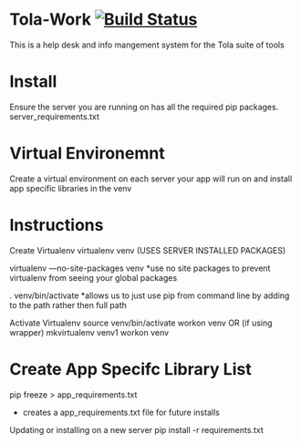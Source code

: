 Tola-Work [![Build Status](https://travis-ci.org/toladata/TolaWork.svg?branch=master)](https://travis-ci.org/toladata/TolaWork)
===
This is a help desk and info mangement system for the Tola suite of tools

Install
===
Ensure the server you are running on has all the required pip packages.
server_requirements.txt

Virtual Environemnt
===
Create a virtual environment on each server your app will run on and install
app specific libraries in the venv

Instructions
====
Create Virtualenv
virtualenv venv  (USES SERVER INSTALLED PACKAGES)

virtualenv —no-site-packages venv
*use no site packages to prevent virtualenv from seeing your global packages

. venv/bin/activate
*allows us to just use pip from command line by adding to the path rather then full path


Activate Virtualenv
source venv/bin/activate
workon venv
OR (if using wrapper)
mkvirtualenv venv1
workon venv

Create App Specifc Library List
===
pip freeze > app_requirements.txt
* creates a app_requirements.txt file for future installs

Updating or installing on a new server
pip install -r requirements.txt
